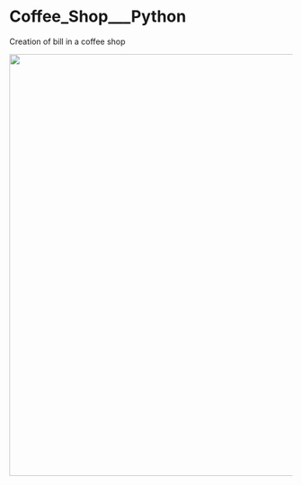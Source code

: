 # Coffee_Shop___Python
Creation of bill in a coffee shop

<img src="https://user-images.githubusercontent.com/88779731/146354407-00d2b372-a39a-48e2-869d-c1aa7b01727e.jpg" width="1000" height="750"/>
